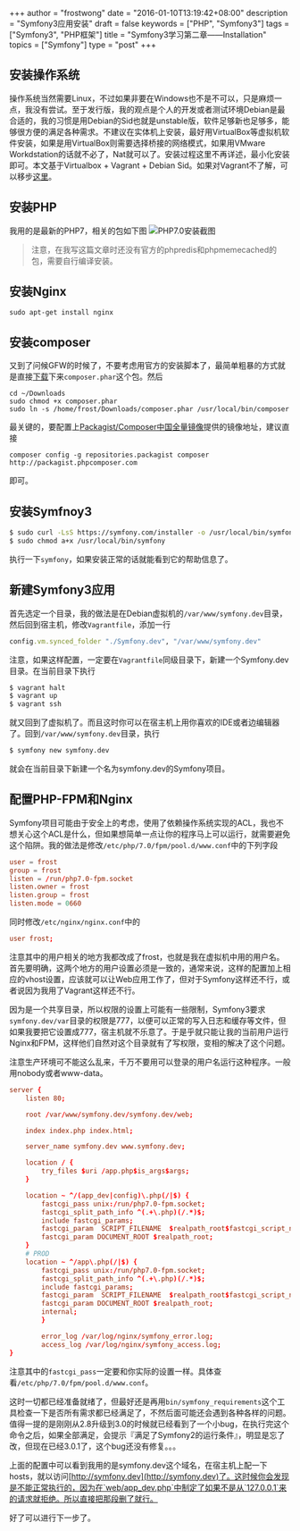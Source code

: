 +++
author = "frostwong"
date = "2016-01-10T13:19:42+08:00"
description = "Symfony3应用安装"
draft = false
keywords = ["PHP", "Symfony3"]
tags = ["Symfony3", "PHP框架"]
title = "Symfony3学习第二章——Installation"
topics = ["Symfony"]
type = "post"
+++


## 安装操作系统

操作系统当然需要Linux，不过如果非要在Windows也不是不可以，只是麻烦一点，我没有尝试。至于发行版，我的观点是个人的开发或者测试环境Debian是最合适的，我的习惯是用Debian的Sid也就是unstable版，软件足够新也足够多，能够很方便的满足各种需求。不建议在实体机上安装，最好用VirtualBox等虚拟机软件安装，如果是用VirtualBox则需要选择桥接的网络模式，如果用VMware Workdstation的话就不必了，Nat就可以了。安装过程这里不再详述，最小化安装即可。本文基于Virtualbox + Vagrant + Debian Sid。如果对Vagrant不了解，可以移步[这里](http://lovelock.github.io/2015/11/03/vagrant%E4%BD%BF%E7%94%A8%E8%AF%B4%E6%98%8E/)。

## 安装PHP

我用的是最新的PHP7，相关的包如下图
![PHP7.0安装截图](http://7xn2pe.com1.z0.glb.clouddn.com/%E5%B1%8F%E5%B9%95%E5%BF%AB%E7%85%A7%202016-01-10%20%E4%B8%8B%E5%8D%881.25.27.png)

> 注意，在我写这篇文章时还没有官方的phpredis和phpmemecached的包，需要自行编译安装。

## 安装Nginx

`sudo apt-get install nginx`

## 安装composer

又到了问候GFW的时候了，不要考虑用官方的安装脚本了，最简单粗暴的方式就是直接[下载](https://getcomposer.org/composer.phar)下来`composer.phar`这个包。然后

```
cd ~/Downloads
sudo chmod +x composer.phar
sudo ln -s /home/frost/Downloads/composer.phar /usr/local/bin/composer
```
最关键的，要配置上[Packagist/Composer中国全量镜像](http://pkg.phpcomposer.com)提供的镜像地址，建议直接 

```
composer config -g repositories.packagist composer http://packagist.phpcomposer.com
```
即可。

## 安装Symfnoy3

```bash
$ sudo curl -LsS https://symfony.com/installer -o /usr/local/bin/symfony
$ sudo chmod a+x /usr/local/bin/symfony
```

执行一下`symfony`，如果安装正常的话就能看到它的帮助信息了。

## 新建Symfony3应用

首先选定一个目录，我的做法是在Debian虚拟机的`/var/www/symfony.dev`目录，然后回到宿主机，修改`Vagrantfile`，添加一行

```ruby
config.vm.synced_folder "./Symfony.dev", "/var/www/symfony.dev"
```

注意，如果这样配置，一定要在`Vagrantfile`同级目录下，新建一个Symfony.dev目录。在当前目录下执行

```bash
$ vagrant halt
$ vagrant up
$ vagrant ssh
```

就又回到了虚拟机了。而且这时你可以在宿主机上用你喜欢的IDE或者边编辑器了。回到`/var/www/symfony.dev`目录，执行

```bash
$ symfony new symfony.dev
```

就会在当前目录下新建一个名为symfony.dev的Symfony项目。

## 配置PHP-FPM和Nginx

Symfony项目可能由于安全上的考虑，使用了依赖操作系统实现的ACL，我也不想关心这个ACL是什么，但如果想简单一点让你的程序马上可以运行，就需要避免这个陷阱。我的做法是修改`/etc/php/7.0/fpm/pool.d/www.conf`中的下列字段

```conf
user = frost
group = frost
listen = /run/php7.0-fpm.socket
listen.owner = frost
listen.group = frost
listen.mode = 0660
```

同时修改`/etc/nginx/nginx.conf`中的

```conf
user frost;
```

注意其中的用户相关的地方我都改成了frost，也就是我在虚拟机中用的用户名。首先要明确，这两个地方的用户设置必须是一致的，通常来说，这样的配置加上相应的vhost设置，应该就可以让Web应用工作了，但对于Symfony这样还不行，或者说因为我用了Vagrant这样还不行。

因为是一个共享目录，所以权限的设置上可能有一些限制，Symfony3要求`symfony.dev/var`目录的权限是777，以便可以正常的写入日志和缓存等文件，但如果我要把它设置成777，宿主机就不乐意了。于是乎就只能让我的当前用户运行Nginx和FPM，这样他们自然对这个目录就有了写权限，变相的解决了这个问题。

注意生产环境可不能这么乱来，千万不要用可以登录的用户名运行这种程序。一般用nobody或者www-data。

```conf
server {
	listen 80;

	root /var/www/symfony.dev/symfony.dev/web;

	index index.php index.html;

	server_name symfony.dev www.symfony.dev;

	location / {
		try_files $uri /app.php$is_args$args;
	}

	location ~ ^/(app_dev|config)\.php(/|$) {
		fastcgi_pass unix:/run/php7.0-fpm.socket;
		fastcgi_split_path_info ^(.+\.php)(/.*)$;
		include fastcgi_params;
		fastcgi_param  SCRIPT_FILENAME  $realpath_root$fastcgi_script_name;
		fastcgi_param DOCUMENT_ROOT $realpath_root;
	}
    # PROD
	location ~ ^/app\.php(/|$) {
		fastcgi_pass unix:/run/php7.0-fpm.socket;
		fastcgi_split_path_info ^(.+\.php)(/.*)$;
		include fastcgi_params;
		fastcgi_param  SCRIPT_FILENAME  $realpath_root$fastcgi_script_name;
		fastcgi_param DOCUMENT_ROOT $realpath_root;
		internal;
        }

        error_log /var/log/nginx/symfony_error.log;
        access_log /var/log/nginx/symfony_access.log;
}
```

注意其中的`fastcgi_pass`一定要和你实际的设置一样。具体查看`/etc/php/7.0/fpm/pool.d/www.conf`。

这时一切都已经准备就绪了，但最好还是再用`bin/symfony_requirements`这个工具检查一下是否所有需求都已经满足了，不然后面可能还会遇到各种各样的问题。值得一提的是刚刚从2.8升级到3.0的时候就已经看到了一个小bug，在执行完这个命令之后，如果全部满足，会提示『满足了Symfony2的运行条件』，明显是忘了改，但现在已经3.0.1了，这个bug还没有修复。。。

上面的配置中可以看到我用的是symfony.dev这个域名，在宿主机上配一下hosts，就以访问[http://symfony.dev](http://symfony.dev)了。这时候你会发现是不能正常执行的，因为在`web/app_dev.php`中制定了如果不是从`127.0.0.1`来的请求就拒绝。所以直接把那段删了就行。

好了可以进行下一步了。

